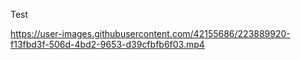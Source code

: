 Test


https://user-images.githubusercontent.com/42155686/223889920-f13fbd3f-506d-4bd2-9653-d39cfbfb6f03.mp4

